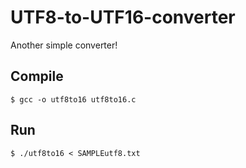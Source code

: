 # UTF8-to-UTF16-converter
Another simple converter!

## Compile
    $ gcc -o utf8to16 utf8to16.c

## Run
    $ ./utf8to16 < SAMPLEutf8.txt
